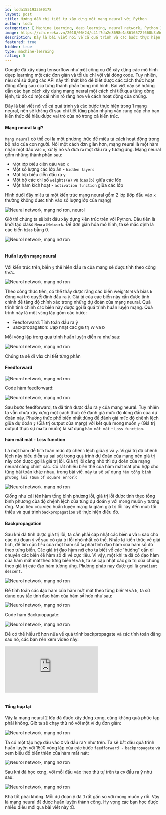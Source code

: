 ```yaml
---
id: loda1551933570178
layout: post
title: Hướng dẫn chi tiết tự xây dựng một mạng neural với Python
author: loda
categories: [ Machine Learning, deep learning, neural network, Python ]
image: https://cdn.ereka.vn/2018/06/24/c41f7da2e8698e1a8616572f668b3a5d.jpg
description: Đây là bài viết nói về cả quá trình và các bước thực hiện trong 1 mạng neural, nên sẽ không đi sau chi tiết từng phần nhưng vẫn cung cấp cho bạn kiến thức để hiểu được vai trò của nó trong cả kiến trúc.
featured: true
hidden: true
type: machine-learning
rating: 5
---
```


Google đã xây dựng tensorflow như một công cụ để xây dựng các mô hình deep learning một các đơn giản và tối ưu chỉ với vài dòng code. Tuy nhiên, nếu chỉ sử dụng các API này thì thật khó để biết được các cách thức hoạt động đằng sau của từng thành phần trong mô hình. Bài viết này sẽ hướng dẫn các bạn cách xây dựng mạng neural một cách chi tiết qua từng dòng lệnh, từ đó có một cái nhìn rõ ràng hơn về cách hoạt động của chúng.

Đây là bài viết nói về cả quá trình và các bước thực hiện trong 1 mạng neural, nên sẽ không đi sau chi tiết từng phần nhưng vẫn cung cấp cho bạn kiến thức để hiểu được vai trò của nó trong cả kiến trúc.
#### Mạng neural là gì?

`Mạng neural` có thể coi là một phương thức để miêu tả cách hoạt động trong bộ não của con người. Nói một cách đơn giản hơn, mạng neural là một hàm nhận một đầu vào `x`, xử lý nó và đưa ra một đầu ra `y` tương ứng. Mạng neural gồm những thành phần sau:

* Một lớp biểu diễn đầu vào `x`
* Một số lượng các lớp ẩn - `hidden layers`
* Một lớp biểu diễn đầu ra `y`
* Một bộ các chỉ số `weights(W)` và `bias(b)` giữa các lớp
* Một hàm kích hoạt - `activation function` giữa các lớp

Hình dưới đây miêu tả một kiến trúc mạng neural gồm 2 lớp (lớp đầu vào `x` thường không được tính vào số lượng lớp của mạng)

<div class="wrapper-center">
    <img src="https://cdn.ereka.vn/2018/06/24/c41f7da2e8698e1a8616572f668b3a5d.jpg"
    alt="Neural network, mạng nơ ron, neurol"/>
</div>

Giờ thì chúng ta sẽ bắt đầu xây dựng kiến trúc trên với Python. Đầu tiên là khởi tạo class `NeuralNetwork`. Để đơn giản hóa mô hình, ta sẽ mặc định là các biến `bias` bằng 0.

<div class="wrapper-center">
    <img src="https://cdn.ereka.vn/2018/06/24/e5ea3a08be22cc40f7d3ebc7b1536ec9.jpg"
    alt="Neurol network, mạng nơ ron"/>
</div><br>

#### Huấn luyện mạng neural

Với kiến trúc trên, biến `ŷ` thể hiển đầu ra của mạng sẽ được tính theo công thức:

<div class="wrapper-center">
    <img src="https://cdn.ereka.vn/2018/06/24/0ae2983de3bf3868aaf3b2a8a03cbe50.jpg"
    alt="Neurol network, mạng nơ ron"/>
</div>

Theo công thức trên, có thể thấy được rằng các biến weights `W` và bias `b` đóng vai trò quyết định đầu ra `ŷ`. Giá trị của các biến này cần được tinh chỉnh để tăng độ chính xác trong những dự đoán của mạng neural. Quá trình tinh chỉnh các biến này được gọi là quá trình huấn luyện mạng. Quá trình này là một vòng lặp gồm các bước:

* Feedforward: Tính toán đầu ra ŷ
* Backpropagation: Cập nhật các giá trị W và b

Mỗi vòng lặp trong quá trình huấn luyện diễn ra như sau:

<div class="wrapper-center">
    <img src="https://cdn.ereka.vn/2018/06/24/0826eda2cb11e6b19dfbcd642eea15d9.jpg"
    alt="Neurol network, mạng nơ ron"/>
</div>

Chúng  ta sẽ đi vào chi tiết từng phần

#### Feedforward

<div class="wrapper-center">
    <img src="https://cdn.ereka.vn/2018/06/24/b78d20ec7ad65706669e51ccb33001f7.jpg"
    alt="Neurol network, mạng nơ ron"/>
</div>

Code hàm feedforward:

<div class="wrapper-center">
    <img src="https://cdn.ereka.vn/2018/06/24/140c1d14416323166b5d48b1bebede80.jpg"
    alt="Neurol network, mạng nơ ron"/>
</div>

Sau bước feedforward, ta đã tính được đầu ra `ŷ` của mạng neural. Tuy nhiên ta vẫn chưa xây dựng một cách thức để đánh giá mức độ đúng đắn của dự đoán này. Phương thức phổ biến nhất dùng để đánh giá mức độ chênh lệch giữa dự đoán `ŷ` (Giá trị output của mạng) với kết quả mong muốn `y` (Giá trị output thực sự mà ta muốn) là sử dụng `hàm mất mát` - `Loss function`.

#### hàm mất mát - Loss function

Là một hàm để tính toán mức độ chênh lệch giữa `ŷ` và `y`. Vì giá trị độ chênh lệch này biểu diễn sự sai sót trong quá trình dự đoán của mạng nên giá trị này còn được gọi là giá trị lỗi. Giá trị lỗi càng nhỏ thì dự đoán của mạng neural càng chính xác. Có rất nhiều biến thể của hàm mất mát phù hợp cho từng bài toán khác nhau, trong bài viết này ta sẽ sử dụng `hàm tổng bình phương lỗi (Sum of square error)`:

<div class="wrapper-center">
    <img src="https://cdn.ereka.vn/2018/06/24/e1598a29bf04dca6891f788c9f4231bc.jpg"
    alt="Neurol network, mạng nơ ron"/>
</div>

Giống như cái tên hàm tổng bình phương lỗi, giá trị lỗi được tính theo tổng bình phương của độ chệnh lệch của từng dự đoán `ŷ` với mong muốn `y` tương ứng. Mục tiêu của việc huấn luyện mạng là giảm giá trị lỗi này đến mức tối thiểu và quá trình `backpropagation` sẽ thực hiện điều đó.

#### Backpropagation

Sau khi đã tính được giá trị lỗi, ta cần phải cập nhật các biến `W` và `b` sao cho các dự đoán `ŷ` về sau có giá trị lỗi nhỏ nhất có thể. Nhắc lại kiến thức về giải tích, để tìm cực tiểu của một hàm số ta phải tính đạo hàm của hàm số đó theo từng biến. Các giá trị đạo hàm nói cho ta biết về các "hướng" cần di chuyển các biến để hàm số đi về cực tiểu. Vì vậy, một khi ta đã có đạo hàm của hàm mất mát theo từng biến `W` và `b`, ta sẽ cập nhật các giá trị của chúng theo giá trị các đạo hàm tương ứng. Phương pháp này được gọi là `gradient descent`.

<div class="wrapper-center">
    <img src="https://cdn.ereka.vn/2018/06/24/197db08dfd1c6c9468107d4c24a35234.jpg"
    alt="Neurol network, mạng nơ ron"/>
</div>

Để tính toán các đạo hàm của hàm mất mát theo từng biến `W` và `b`, ta sử dụng quy tắc tính đạo hàm của hàm số hợp như sau:

<div class="wrapper-center">
    <img src="https://cdn.ereka.vn/2018/06/24/30a1b23a77916951aaf216e53ceb1542.jpg"
    alt="Neurol network, mạng nơ ron"/>
</div>

Code hàm Backpropagate:

<div class="wrapper-center">
    <img src="https://cdn.ereka.vn/2018/06/24/e3ad28c8cf81dd1c0dbaeb16e1f77072.jpg"
    alt="Neurol network, mạng nơ ron"/>
</div>

Để có thể hiểu rõ hơn nữa về quá trình backpropagate và các tính toán đằng sau nó, các bạn nên xem video này:

<div class="youtube-container">
    <iframe src="https://www.youtube.com/embed/tIeHLnjs5U8" frameborder="0" allowfullscreen></iframe>
</div><br>

#### Tổng hợp lại

Vậy là mạng neural 2 lớp đã được xây dựng xong, cũng không quá phức tạp phải không. Giờ ta sẽ chạy thử nó với một ví dụ đơn giản:

<div class="wrapper-center">
    <img src="https://cdn.ereka.vn/2018/06/24/95e45a0bf6717825a6770b56bee22a19.jpg"
    alt="Neurol network, mạng nơ ron"/>
</div>

Ta có một tập hợp đầu vào `X` và đầu ra `Y` như trên. Ta sẽ bắt đầu quá trình huấn luyện với 1500 vòng lặp của các bước `feedforward - backpropagate` và xem biểu đồ biến thiên của hàm mất mát:

<div class="wrapper-center">
    <img src="https://cdn.ereka.vn/2018/06/24/7cf9e5d1155085493585753787dfcec6.jpg"
    alt="Neurol network, mạng nơ ron"/>
</div>

Sau khi đã học xong, với mỗi đầu vào theo thứ tự trên ta có đầu ra ŷ như sau:

<div class="wrapper-center">
    <img src="https://cdn.ereka.vn/2018/06/24/5ec4357674b15aa963d88439f47a3ec8.jpg"
    alt="Neurol network, mạng nơ ron"/>
</div>

Khá tốt phải không. Mỗi dự đoán `ŷ` đã ở rất gần so với mong muốn `y` rồi. Vậy là mạng neural đã được huấn luyện thành công. Hy vọng các bạn học được nhiều điều mới qua bài viết này :D.
